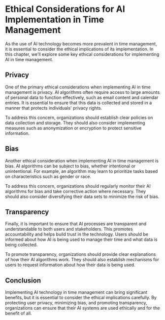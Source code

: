 Ethical Considerations for AI Implementation in Time Management
========================================================================================================================

As the use of AI technology becomes more prevalent in time management, it is essential to consider the ethical implications of its implementation. In this chapter, we'll explore some key ethical considerations for implementing AI in time management.

Privacy
-------

One of the primary ethical considerations when implementing AI in time management is privacy. AI algorithms often require access to large amounts of personal data to function effectively, such as email content and calendar entries. It is essential to ensure that this data is collected and stored in a manner that protects individuals' privacy rights.

To address this concern, organizations should establish clear policies on data collection and storage. They should also consider implementing measures such as anonymization or encryption to protect sensitive information.

Bias
----

Another ethical consideration when implementing AI in time management is bias. AI algorithms can be subject to bias, whether intentional or unintentional. For example, an algorithm may learn to prioritize tasks based on characteristics such as gender or race.

To address this concern, organizations should regularly monitor their AI algorithms for bias and take corrective action where necessary. They should also consider diversifying their data sets to minimize the risk of bias.

Transparency
------------

Finally, it is important to ensure that AI processes are transparent and understandable to both users and stakeholders. This promotes accountability and helps build trust in the technology. Users should be informed about how AI is being used to manage their time and what data is being collected.

To promote transparency, organizations should provide clear explanations of how their AI algorithms work. They should also establish mechanisms for users to request information about how their data is being used.

Conclusion
----------

Implementing AI technology in time management can bring significant benefits, but it is essential to consider the ethical implications carefully. By protecting user privacy, minimizing bias, and promoting transparency, organizations can ensure that their AI systems are used ethically and for the benefit of all.
